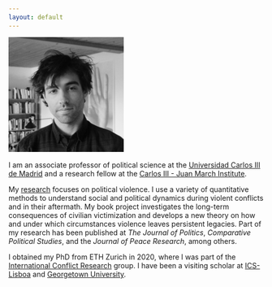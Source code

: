 ```yaml
---
layout: default
---
```


<img src="files/photo.JPG" style="width: 45%; height: 45%" />

I am an associate professor of political science at the [Universidad Carlos III de Madrid](https://www.uc3m.es/social-sciences-department/home) and a research fellow at the [Carlos III - Juan March Institute](https://ic3jm.es/).

My [research](./research.html) focuses on political violence. I use a variety of quantitative methods to understand social and political dynamics during violent conflicts and in their aftermath. My book project investigates the long-term consequences of civilian victimization and develops a new theory on how and under which circumstances violence leaves persistent legacies. Part of my research has been published at *The Journal of Politics*, *Comparative Political Studies*, and the *Journal of Peace Research*, among others.

I obtained my PhD from ETH Zurich in 2020, where I was part of the [International Conflict Research](https://icr.ethz.ch/) group.
I have been a visiting scholar at [ICS-Lisboa](https://www.ics.ulisboa.pt/) and [Georgetown University](https://government.georgetown.edu/).
